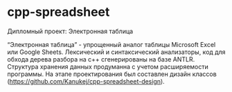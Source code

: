 # cpp-spreadsheet
Дипломный проект: Электронная таблица

“Электронная таблица” - упрощенный аналог таблицы Microsoft Excel или Google Sheets. Лексический и синтаксический анализаторы, код для обхода дерева разбора на с++ сгенерированы на базе ANTLR. Структура хранения данных продуманна с учетом расширяемости программы. На этапе проектирования был составлен дизайн классов (https://github.com/Kanukej/cpp-spreadsheet-design).
